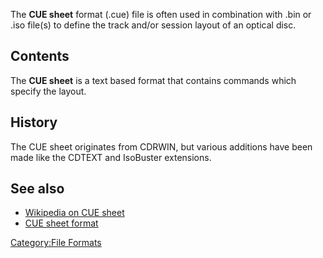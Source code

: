 The **CUE sheet** format (.cue) file is often used in combination with
.bin or .iso file(s) to define the track and/or session layout of an
optical disc.

## Contents

The **CUE sheet** is a text based format that contains commands which
specify the layout.

## History

The CUE sheet originates from CDRWIN, but various additions have been
made like the CDTEXT and IsoBuster extensions.

## See also

- [Wikipedia on CUE
  sheet](http://en.wikipedia.org/wiki/Cue_sheet_%28computing%29)
- [CUE sheet
  format](http://code.google.com/p/libodraw/downloads/detail?name=CUE%20sheet%20format.pdf)

[Category:File Formats](Category:File_Formats "wikilink")